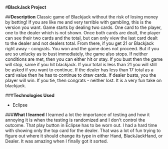 #**BlackJack Project**

##**Description**
Classic game of Blackjack without the risk of losing money by betting! If you are like me and very terrible with gambling, this is the version you want.
Game starts by dealing two cards. One card to the player, one to the dealer which is not shown. Once both cards are dealt, the player can see their two cards and the total, but can only view the last card dealt to the dealer and not dealers total.
From there, if you get 21 or Blackjack right away - congrats. You won and the game does not proceed. But if you are so unlucky as to bust immediately, the game also stops.
If neither conditions are met, then you can either hit or stay. If you bust then the game will stop, same if you hit blackjack. If your total is less than 21 you will still be asked if you want to continue. 
If the dealer has less than 17 total as a card value then he has to continue to draw cards. If dealer busts, you the player will win. If you tie, then congrats - neither lost.
It is a very fun take on blackjack.

###**Technologies Used**
 - Eclipse

###**What I learned**
I learned a lot the importance of testing and how it annoying it is when the testing is randomized and I don't control the outcome. That play button in Eclipse has to be worn out. I had a hard time with showing only the top card for the dealer. That was a lot of fun trying to figure out where it should change its type in either Hand, BlackJackHand, or Dealer. It was amazing when I finally got it sorted.

